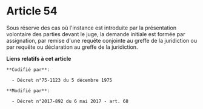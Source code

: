# Article 54

Sous réserve des cas où l'instance est introduite par la présentation volontaire des parties devant le juge, la demande
initiale est formée par assignation, par remise d'une requête conjointe au greffe de la juridiction ou par requête ou
déclaration au greffe de la juridiction.

**Liens relatifs à cet article**

	**Codifié par**:

	  - Décret n°75-1123 du 5 décembre 1975

	**Modifié par**:

	  - Décret n°2017-892 du 6 mai 2017 - art. 68
